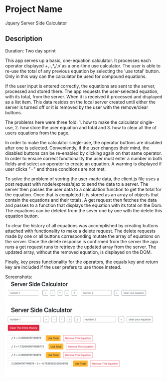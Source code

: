 # Project Name

Jquery Server Side Calculator

## Description

Duration: Two day sprint

This app serves up a basic, one-equation calculator.  It processes each operator displayed +,-,*,/,√ as a one-time use calculator. The user is able to re-use the total of any previous equation by selecting the 'use total' button. Only in this way can the calculator be used for compound equations. 

If the user input is entered correctly, the equations are sent to the server, processed and stored there.  The app requests the user-selected equation, with its total, from the server. When it is received it processed and displayed as a list item.  This data resides on the local server created until either the server is turned off or it is removed by the user with the remove/clear buttons. 

The problems here were three fold: 1. how to make the calculator single-use, 2. how store the user equation and total and 3. how to clear all the of users equations from the page.  

In order to make the calculator single-use, the operator buttons are disabled after one is selected.  Conveniently, if the user changes their mind, the disabled buttons can be re-enabled by clicking again on that same operator. In order to ensure correct functionality the user must enter a number in both fields and select an operator to create an equation. A warning is displayed if user clicks "=" and those conditions are not met.  

To solve the problem of storing the user-made data, the client.js file uses a post request with node/express/ajax to send the data to a server. The server then passes the user data to a calculation function to get the total for the equation. Once that is completed it is stored as an array of objects that contain the equations and their totals. A get request then fetches the data and passes to a function that displays the equation with its total on the Dom. The equations can be deleted from the sever one by one with the delete this equation button.  

To clear the history of all equations was accomplished by creating buttons attached with functionality to make a delete request. The delete requests made by one or all buttons corresponding mutate the array of equations on the server. Once the delete response is confirmed from the server the app runs a get request runs to retrieve the updated array from the server.  The updated array, without the removed equation, is displayed on the DOM. 

Finally, key press functionality for the operators, the equals key and return key are included if the user prefers to use those instead.


Screenshots: 
![Screenshot1](images/ScreenShot1.png)
![Screenshot2](images/ScreenShot2.png)



